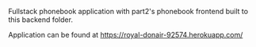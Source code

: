 Fullstack phonebook application with part2's phonebook frontend built to this backend folder.

Application can be found at https://royal-donair-92574.herokuapp.com/
